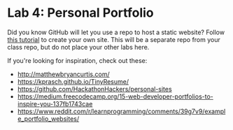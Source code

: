 

# Lab 4: Personal Portfolio

Did you know GitHub will let you use a repo to host a static website? Follow [this tutorial](https://pages.github.com/) to create your own site. This will be a separate repo from your class repo, but do not place your other labs here.

If you're looking for inspiration, check out these:
- http://matthewbryancurtis.com/
- https://kprasch.github.io/TinyResume/
- https://github.com/HackathonHackers/personal-sites
- https://medium.freecodecamp.org/15-web-developer-portfolios-to-inspire-you-137fb1743cae
- https://www.reddit.com/r/learnprogramming/comments/39g7v9/example_portfolio_websites/

